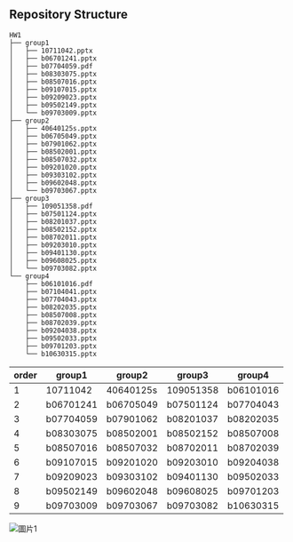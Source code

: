 ## Repository Structure
```
HW1
├── group1
│   ├── 10711042.pptx
│   ├── b06701241.pptx
│   ├── b07704059.pdf
│   ├── b08303075.pptx
│   ├── b08507016.pptx
│   ├── b09107015.pptx
│   ├── b09209023.pptx
│   ├── b09502149.pptx
│   └── b09703009.pptx
├── group2
│   ├── 40640125s.pptx
│   ├── b06705049.pptx
│   ├── b07901062.pptx
│   ├── b08502001.pptx
│   ├── b08507032.pptx
│   ├── b09201020.pptx
│   ├── b09303102.pptx
│   ├── b09602048.pptx
│   └── b09703067.pptx
├── group3
│   ├── 109051358.pdf
│   ├── b07501124.pptx
│   ├── b08201037.pptx
│   ├── b08502152.pptx
│   ├── b08702011.pptx
│   ├── b09203010.pptx
│   ├── b09401130.pptx
│   ├── b09608025.pptx
│   └── b09703082.pptx
└── group4
    ├── b06101016.pdf
    ├── b07104041.pptx
    ├── b07704043.pptx
    ├── b08202035.pptx
    ├── b08507008.pptx
    ├── b08702039.pptx
    ├── b09204038.pptx
    ├── b09502033.pptx
    ├── b09701203.pptx
    └── b10630315.pptx
```

| order | group1    | group2    | group3    | group4    |
| --------- | --------- | --------- | --------- | --------- |
| 1     | 10711042  | 40640125s | 109051358 | b06101016 |
| 2     | b06701241 | b06705049 | b07501124 | b07704043 |
| 3     | b07704059 | b07901062 | b08201037 | b08202035 |
| 4     | b08303075 | b08502001 | b08502152 | b08507008 |
| 5     | b08507016 | b08507032 | b08702011 | b08702039 |
| 6     | b09107015 | b09201020 | b09203010 | b09204038 |
| 7     | b09209023 | b09303102 | b09401130 | b09502033 |
| 8     | b09502149 | b09602048 | b09608025 | b09701203 |
| 9     | b09703009 | b09703067 | b09703082 | b10630315 |

![圖片1](https://user-images.githubusercontent.com/8816002/114072916-4f404480-98d5-11eb-8363-f89223fd0dcf.png)



